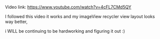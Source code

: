 Video link: https://www.youtube.com/watch?v=4cFL7CMd5QY

I followed this video it works and my imageView recycler view layout looks way better,

i WILL be continuing to be hardworking and figuring it out :)
